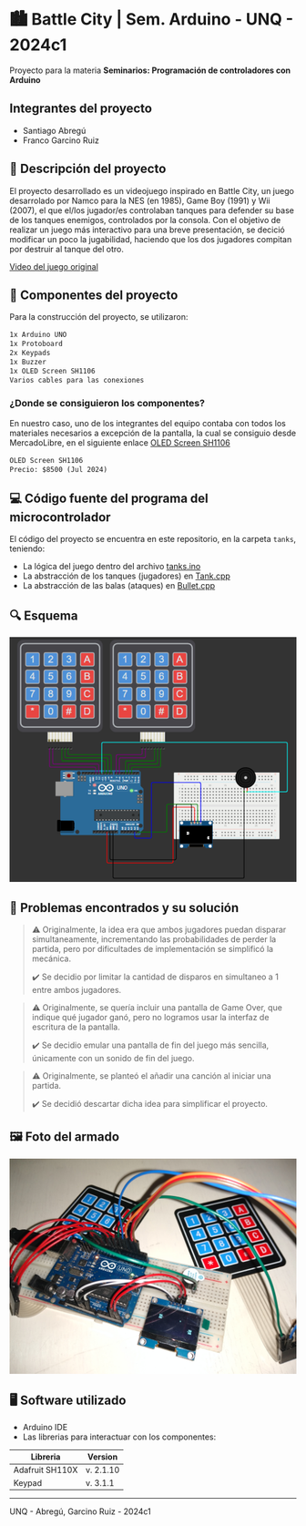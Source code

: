 # 🏙️ Battle City | Sem. Arduino - UNQ - 2024c1

Proyecto para la materia **Seminarios: Programación de controladores con Arduino**

## Integrantes del proyecto
- Santiago Abregú
- Franco Garcino Ruiz

## 📑 Descripción del proyecto

El proyecto desarrollado es un videojuego inspirado en Battle City, un juego desarrolado por Namco para la NES (en 1985), Game Boy (1991) y Wii (2007), el que el/los jugador/es controlaban tanques para defender su base de los tanques enemigos, controlados por la consola.
Con el objetivo de realizar un juego más interactivo para una breve presentación, se decició modificar un poco la jugabilidad, haciendo que los dos jugadores compitan por destruir al tanque del otro.

[Video del juego original](https://youtu.be/QTbc9G1-QvE?si=qHt_faHgBN-uBTlS)

## 🔧 Componentes del proyecto

Para la construcción del proyecto, se utilizaron:

```
1x Arduino UNO
1x Protoboard
2x Keypads
1x Buzzer
1x OLED Screen SH1106
Varios cables para las conexiones
```

### ¿Donde se consiguieron los componentes?

En nuestro caso, uno de los integrantes del equipo contaba con todos los materiales necesarios a excepción de la pantalla, la cual se consiguio desde MercadoLibre, en el siguiente enlace [OLED Screen SH1106](https://articulo.mercadolibre.com.ar/MLA-732244314-display-oled-13-blanco-128x64-i2c-sh1106-arduino-candy-_JM)

```
OLED Screen SH1106
Precio: $8500 (Jul 2024)
```

## 💻 Código fuente del programa del microcontrolador

El código del proyecto se encuentra en este repositorio, en la carpeta `tanks`, teniendo:

- La lógica del juego dentro del archivo [tanks.ino](/tanks/tanks.ino)
- La abstracción de los tanques (jugadores) en [Tank.cpp](/tanks/Tank.cpp)
- La abstracción de las balas (ataques) en [Bullet.cpp](/tanks/Bullet.cpp)

## 🔍 Esquema

<img src="esquema.png" />

## 🐞 Problemas encontrados y su solución

> ⚠️ Originalmente, la idea era que ambos jugadores puedan disparar simultaneamente, incrementando las probabilidades de perder la partida, pero por dificultades de implementación se simplificó la mecánica.
> 
> ✔️ Se decidio por limitar la cantidad de disparos en simultaneo a 1 entre ambos jugadores.

> ⚠️ Originalmente, se quería incluir una pantalla de Game Over, que indique qué jugador ganó, pero no logramos usar la interfaz de escritura de la pantalla.
> 
> ✔️ Se decidio emular una pantalla de fin del juego más sencilla, únicamente con un sonido de fin del juego.

> ⚠️ Originalmente, se planteó el añadir una canción al iniciar una partida.
> 
> ✔️ Se decidió descartar dicha idea para simplificar el proyecto.

## 🖼️ Foto del armado

<img src="armado.jpg" />

## 🖥️ Software utilizado

- Arduino IDE
- Las librerias para interactuar con los componentes:

| Libreria        | Version              |
|-----------------|----------------------|
| Adafruit SH110X | v. 2.1.10            |
| Keypad          | v. 3.1.1             |

---

UNQ - Abregú, Garcino Ruiz - 2024c1
